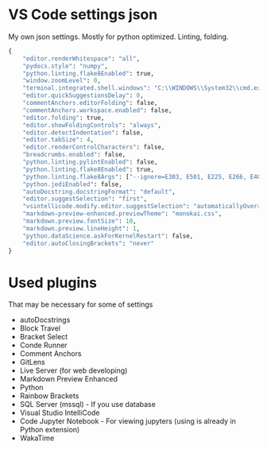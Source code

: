 # VS Code settings json

My own json settings. Mostly for python optimized. Linting, folding.
    
```python
{
    "editor.renderWhitespace": "all",
    "pydocs.style": "numpy",
    "python.linting.flake8Enabled": true,
    "window.zoomLevel": 0,
    "terminal.integrated.shell.windows": "C:\\WINDOWS\\System32\\cmd.exe",
    "editor.quickSuggestionsDelay": 0,
    "commentAnchors.editorFolding": false,
    "commentAnchors.workspace.enabled": false,
    "editor.folding": true,
    "editor.showFoldingControls": "always",
    "editor.detectIndentation": false,
    "editor.tabSize": 4,
    "editor.renderControlCharacters": false,
    "breadcrumbs.enabled": false,
    "python.linting.pylintEnabled": false,
    "python.linting.flake8Enabled": true,
    "python.linting.flake8Args": ["--ignore=E303, E501, E225, E266, E402, E265", "--verbose"],
    "python.jediEnabled": false,
    "autoDocstring.docstringFormat": "default",
    "editor.suggestSelection": "first",
    "vsintellicode.modify.editor.suggestSelection": "automaticallyOverrodeDefaultValue",
    "markdown-preview-enhanced.previewTheme": "monokai.css",
    "markdown.preview.fontSize": 10,
    "markdown.preview.lineHeight": 1,
    "python.dataScience.askForKernelRestart": false,
    "editor.autoClosingBrackets": "never"
}
```

# Used plugins
That may be necessary for some of settings

- autoDocstrings
- Block Travel
- Bracket Select
- Conde Runner
- Comment Anchors
- GitLens
- Live Server (for web developing)
- Markdown Preview Enhanced
- Python
- Rainbow Brackets
- SQL Server (mssql) - If you use database
- Visual Studio IntelliCode
- Code Jupyter Notebook - For viewing jupyters (using is already in Python extension)
- WakaTime

